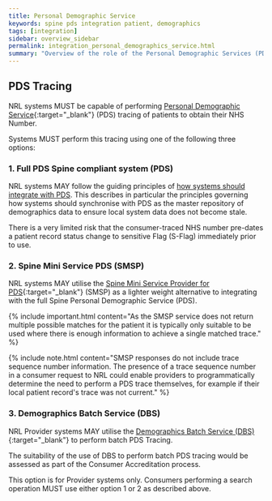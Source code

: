 ```yaml
---
title: Personal Demographic Service
keywords: spine pds integration patient, demographics
tags: [integration]
sidebar: overview_sidebar
permalink: integration_personal_demographics_service.html
summary: "Overview of the role of the Personal Demographic Services (PDS) and the Spine Mini Services PDS (SMSP) within NRL."
---
```


## PDS Tracing

NRL systems MUST be capable of performing [Personal Demographic Service](https://digital.nhs.uk/Demographics){:target="_blank"} (PDS) tracing of patients to obtain their NHS Number.

Systems MUST perform this tracing using one of the following three options:

### 1. Full PDS Spine compliant system (PDS)

NRL systems MAY follow the guiding principles of [how systems should integrate with PDS](http://webarchive.nationalarchives.gov.uk/20160921135209/http://systems.digital.nhs.uk/demographics/spineconnect). This describes in particular the principles governing how systems should synchronise with PDS as the master repository of demographics data to ensure local system data does not become stale.

There is a very limited risk that the consumer-traced NHS number pre-dates a patient record status change to sensitive Flag (S-Flag) immediately prior to use.

### 2. Spine Mini Service PDS (SMSP)

NRL systems MAY utilise the [Spine Mini Service Provider for PDS](https://developer.nhs.uk/library/systems/nhs-digital-smsp-pds/){:target="_blank"} (SMSP) as a lighter weight alternative to integrating with the full Spine Personal Demographic Service (PDS).

{% include important.html content="As the SMSP service does not return multiple possible matches for the patient it is typically only suitable to be used where there is enough information to achieve a single matched trace." %}

{% include note.html content="SMSP responses do not include trace sequence number information. The presence of a trace sequence number in a consumer request to NRL could enable providers to programmatically determine the need to perform a PDS trace themselves, for example if their local patient record's trace was not current." %}

### 3. Demographics Batch Service (DBS)

NRL Provider systems MAY utilise the [Demographics Batch Service (DBS)](http://developer.nhs.uk/library/systems/demographic-batch-service-dbs/){:target="_blank"} to perform batch PDS Tracing.

The suitability of the use of DBS to perform batch PDS tracing would be assessed as part of the Consumer Accreditation process.

This option is for Provider systems only. Consumers performing a search operation MUST use either option 1 or 2 as described above.
